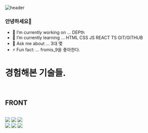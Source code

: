 ![header](https://capsule-render.vercel.app/api?type=wave&color=auto&height=300&section=header&text=HOLA%20WORLD&fontSize=90)

### 안녕하세요👋

- 🔭 I’m currently working on ... DEPth
- 🌱 I’m currently learning ... HTML CSS JS REACT TS GIT/GITHUB
- 💬 Ask me about ... 3대 몇
- ⚡ Fun fact: ... fromis_9을 좋아한다.

<h1>
  경험해본 기술들.
 </h1>
<br />

<h2>
  FRONT
</h2>
<br />
<img
  src="https://img.shields.io/badge/HTML5-E34F26?style=flat-square&logo=HTML5&logoColor=white"
/>
<img
  src="https://img.shields.io/badge/CSS-1572B6?style=flat-square&logo=CSS3&logoColor=white"
/>
<img
  src="https://img.shields.io/badge/JavaScript-F7DF1E?style=flat-square&logo=JavaScript&logoColor=white"
/>
<br />
<img
  src="https://img.shields.io/badge/React-61DAFB?style=flat-square&logo=React&logoColor=white"
/>
<img
  src="https://img.shields.io/badge/TypeScript-3178C6?style=flat-square&logo=TypeScript&logoColor=white"
/>
<img
  src="https://img.shields.io/badge/Styled Components-DB7093?style=flat-square&logo=styled-components&logoColor=white"
/>

